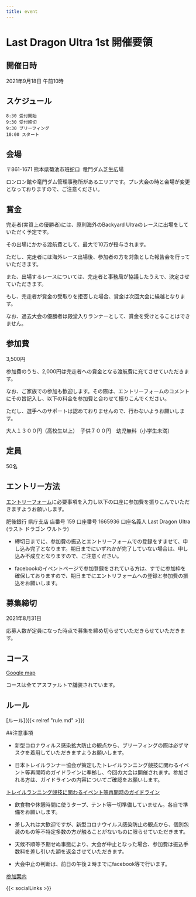 ```yaml
---
title: event
---
```



# Last Dragon Ultra 1st 開催要領

## 開催日時
2021年9月18日 午前10時
    
## スケジュール
    8:30 受付開始
    9:30 受付締切
    9:30 ブリーフィング
    10:00 スタート

## 会場

〒861-1671 熊本県菊池市班蛇口  竜門ダム芝生広場 

ロンロン館や竜門ダム管理事務所があるエリアです。プレ大会の時と会場が変更となっておりますので、ご注意ください。


## 賞金

完走者(実質上の優勝者)には、原則海外のBackyard Ultraのレースに出場をしていただく予定です。

その出場にかかる渡航費として、最大で10万が授与されます。

ただし、完走者には海外レース出場後、参加者の方を対象とした報告会を行っていただきます。

また、出場するレースについては、完走者と事務局が協議したうえで、決定させていただきます。

もし、完走者が賞金の受取りを拒否した場合、賞金は次回大会に繰越となります。

なお、過去大会の優勝者は殿堂入りランナーとして、賞金を受けとることはできません。

## 参加費

3,500円

参加費のうち、2,000円は完走者への賞金となる渡航費に充てさせていただきます。

なお、ご家族での参加も歓迎します。その際は、エントリーフォームのコメントにその旨記入し、以下の料金を参加費と合わせて振りこんでください。

ただし、選手へのサポートは認めておりませんので、行わないようお願いします。

大人１３００円（高校生以上）　子供７００円　幼児無料（小学生未満）
    
## 定員
50名

## エントリー方法
  [エントリーフォーム](https://forms.gle/g4LgBeYX9nvHEJQT9)に必要事項を入力し以下の口座に参加費を振りこんでいただきますようお願いします。
  
肥後銀行 県庁支店 
店番号 159 口座番号 1665936
口座名義人 Last Dragon Ultra (ラスト ドラゴン ウルトラ)
  

  * 締切日までに、参加費の振込とエントリーフォームでの登録をすませて、申し込み完了となります。期日までにいずれかが完了していない場合は、申し込み不成立となりますので、ご注意ください。

  * facebookのイベントページで参加登録をされている方は、すでに参加枠を確保しておりますので、期日までにエントリフォームへの登録と参加費の振込をお願いします。

## 募集締切

2021年8月31日

応募人数が定員になった時点で募集を締め切らせていただきらせていただきます。
    
## コース
[Google map](https://www.google.com/maps/d/edit?mid=10BaGRSjuZK3TgUh9sbqp1XCZasRF8kdT&usp=sharing)

コースは全てアスファルトで舗装されています。

## ルール

[ルール]({{< relref "rule.md" >}}) 

##注意事項

  * 新型コロナウィルス感染拡大防止の観点から、ブリーフィングの際は必ずマスクを着用していただきますようお願いします。

  * 日本トレイルランナー協会が策定したトレイルランニング競技に関わるイベント等再開時のガイドラインに準拠し、今回の大会は開催されます。参加される方は、ガイドラインの内容についてご確認をお願いします。

[ トレイルランニング競技に関わるイベント等再開時のガイドライン](https://trail-runners.net/wp-content/uploads/2020/06/JTRA%E4%BB%A4%E5%92%8C2%E5%B9%B46%E6%9C%881%E6%97%A5%E3%82%AC%E3%82%A4%E3%83%89%E3%83%A9%E3%82%A4%E3%83%B3Ver1.3.pdf)

  * 飲食物や休憩時間に使うタープ、テント等一切準備していません。各自で準備をお願いします。

  * 差し入れは大歓迎ですが、新型コロナウイルス感染防止の観点から、個別包装のもの等不特定多数の方が触ることがないものに限らせていただきます。

  * 天候不順等予期せぬ事態により、大会が中止となった場合、参加費は振込手数料を差し引いた額を返金させていただきます。
  
  * 大会中止の判断は、前日の午後２時までにfacebook等で行います。
  
[参加案内](https://drive.google.com/file/d/15WAMzPYeEoVkx2P5USMYNclanZMi1B_u/view)


{{< socialLinks >}}
